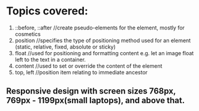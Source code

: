 # Topics covered:

1. ::before, ::after //create pseudo-elements for the element, mostly for cosmetics
2. position //specifies the type of positioning method used for an element (static, relative, fixed, absolute or sticky)
3. float //used for positioning and formatting content e.g. let an image float left to the text in a container.
4. content //used to set or override the content of the element
5. top, left //position item relating to immediate ancestor

## Responsive design with screen sizes 768px, 769px - 1199px(small laptops), and above that.
